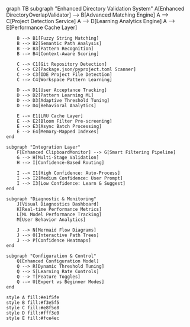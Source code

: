 graph TB
    subgraph "Enhanced Directory Validation System"
        A[Enhanced DirectoryOverlapValidator] --> B[Advanced Matching Engine]
        A --> C[Project Detection Service]
        A --> D[Learning Analytics Engine]
        A --> E[Performance Cache Layer]
        
        B --> B1[Fuzzy String Matching]
        B --> B2[Semantic Path Analysis]
        B --> B3[Pattern Recognition]
        B --> B4[Context-Aware Scoring]
        
        C --> C1[Git Repository Detection]
        C --> C2[Package.json/pyproject.toml Scanner]
        C --> C3[IDE Project File Detection]
        C --> C4[Workspace Pattern Learning]
        
        D --> D1[User Acceptance Tracking]
        D --> D2[Pattern Learning ML]
        D --> D3[Adaptive Threshold Tuning]
        D --> D4[Behavioral Analytics]
        
        E --> E1[LRU Cache Layer]
        E --> E2[Bloom Filter Pre-screening]
        E --> E3[Async Batch Processing]
        E --> E4[Memory-Mapped Indexes]
    end
    
    subgraph "Integration Layer"
        F[Enhanced ClipboardMonitor] --> G[Smart Filtering Pipeline]
        G --> H[Multi-Stage Validation]
        H --> I[Confidence-Based Routing]
        
        I --> I1[High Confidence: Auto-Process]
        I --> I2[Medium Confidence: User Prompt]
        I --> I3[Low Confidence: Learn & Suggest]
    end
    
    subgraph "Diagnostic & Monitoring"
        J[Visual Diagnostics Dashboard]
        K[Real-time Performance Metrics]
        L[ML Model Performance Tracking]
        M[User Behavior Analytics]
        
        J --> N[Mermaid Flow Diagrams]
        J --> O[Interactive Path Trees]
        J --> P[Confidence Heatmaps]
    end
    
    subgraph "Configuration & Control"
        Q[Enhanced Configuration Model]
        Q --> R[Dynamic Threshold Tuning]
        Q --> S[Learning Rate Controls]
        Q --> T[Feature Toggles]
        Q --> U[Expert vs Beginner Modes]
    end
    
    style A fill:#e1f5fe
    style B fill:#f3e5f5
    style C fill:#e8f5e8
    style D fill:#fff3e0
    style E fill:#fce4ec

